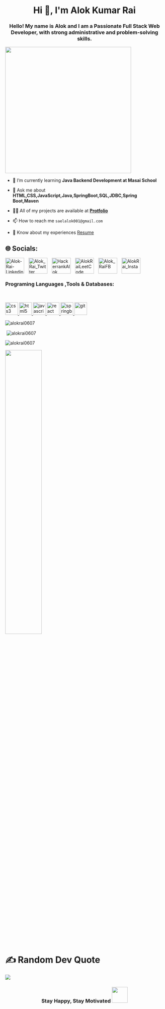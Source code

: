 <h1 align="center">Hi 👋, I'm Alok Kumar Rai</h1>

<h3 align="center">Hello! My name is Alok and I am a Passionate Full Stack Web Developer, with strong administrative and problem-solving skills.</h3>

<div margin="auto" hight="300px" border="1px" solid "red"><img src="https://camo.githubusercontent.com/c1dcb74cc1c1835b1d716f5051499a2814c683c806b15f04b0eba492863703e9/68747470733a2f2f63646e2e6472696262626c652e636f6d2f75736572732f3733303730332f73637265656e73686f74732f363538313234332f6176656e746f2e676966" width=400/>
 
</div>



- 🌱 I’m currently learning **Java Backend Development at Masai School**
- 💬 Ask me about  **HTML,CSS,JavaScript,Java,SpringBoot,SQL,JDBC,Spring Boot,Maven**
- 👨‍💻 All of my projects are available at  **<a href="https://alokrai0607.github.io/">Protfolio</a>**

- 📫 How to reach me `saelalok001@gmail.com`
- 📄 Know about my experiences <a href="https://drive.google.com/file/d/1SLYnxt4GVHtiakFZbYaVF1paGgIbXn4T/view?usp=sharing">Resume</a>

<!-- <h3 align="left">Follow me</h3> -->
 ## 🌐 Socials:
 <p align="left">
<a href="https://www.linkedin.com/in/alok-rai-004b35142/" target="_blank"><img align="center" src="https://raw.githubusercontent.com/rahuldkjain/github-profile-readme-generator/master/src/images/icons/Social/linked-in-alt.svg" alt="Alok-Rai-Linkedin" height="50" width="60"  style="margin-right: 10px;"/></a>
 <a href="https://twitter.com/@alokrai0607" target="_blank"><img align="center" src="https://raw.githubusercontent.com/rahuldkjain/github-profile-readme-generator/master/src/images/icons/Social/twitter.svg" alt="Alok_Rai_Twitter" height="50" width="60" style="margin-right: 10px;" /></a>  
<a href="https://www.hackerrank.com/saelalok001" target="_blank"><img align="center" src="https://raw.githubusercontent.com/rahuldkjain/github-profile-readme-generator/master/src/images/icons/Social/hackerrank.svg" alt="HackerrankAlok" height="50" width="60" style="margin-right: 10px;"/></a>
<a href="https://leetcode.com/saelalok001/" target="_blank"><img align="center" src="https://raw.githubusercontent.com/rahuldkjain/github-profile-readme-generator/master/src/images/icons/Social/leet-code.svg" alt="AlokRaiLeetCode" height="50" width="60" style="margin-right: 10px;"/></a>        
<a href="https://www.facebook.com/profile.php?id=100041299964391" target="_blank"><img align="center" src="https://raw.githubusercontent.com/rahuldkjain/github-profile-readme-generator/master/src/images/icons/Social/facebook.svg" alt="Alok_RaiFB" height="50" width="60" style="margin-right: 10px;"/></a>
<a href="https://www.instagram.com/alokrai6794/" target="_blank"><img align="center" src="https://raw.githubusercontent.com/rahuldkjain/github-profile-readme-generator/master/src/images/icons/Social/instagram.svg" alt="AlokRai_Insta" height="50" width="60" style="margin-right: 10px;"/></a>
 </p>
 
<h3 align="left">Programing Languages ,Tools & Databases:</h3>
<br/>

<p align="left"> <a href="https://www.w3schools.com/css/" target="_blank" rel="noreferrer"> <img  src="https://cdn.iconscout.com/icon/free/png-256/css3-2038878-1720091.png?f=avif&w=128" alt="css3" width="40" height="40" margin/> <a href="https://www.w3.org/html/" target="_blank" rel="noreferrer"> <img src="https://cdn.iconscout.com/icon/free/png-256/html-59-225995.png?f=avif&w=128" alt="html5" width="40" height="40" gap="250px"/> </a> <a href="https://developer.mozilla.org/en-US/docs/Web/JavaScript" target="_blank" rel="noreferrer"> <img src="https://encrypted-tbn0.gstatic.com/images?q=tbn:ANd9GcRPFRO1lwENHcC2oeVqPSStuSBR-k3AwzhXOg&usqp=CAU" alt="javascript" width="40" height="40" gap="250px"/> </a> <a href="https://reactjs.org/" target="_blank" rel="noreferrer"> <img src="https://tse4.mm.bing.net/th?id=OIP.i41rp67jWgPhhHbxC617lgAAAA&pid=Api&P=0" alt="react" width="40" height="40" gap="250px"/> </a> <a href="https://redux.js.org" target="_blank" rel="noreferrer"> <img src="https://tse1.mm.bing.net/th?id=OIP.Yr6ftuHXFm6cvu7ZEwlnUgHaHa&pid=Api&P=0" alt="springboot" width="40" height="40" gap="250px"/> </a>
 </a> <a href="https://git-scm.com/" target="_blank" rel="noreferrer"> <img src="https://tse3.mm.bing.net/th?id=OIP.-UxRkS1XKkPRaBTG5aGVSAHaHa&pid=Api&P=0" alt="git" width="40" height="40" gap="250px"/> </a>
</p>
<p align="left"><img align="center" src="https://github-readme-stats.vercel.app/api?username=alokrai0607&show_icons=true&theme=default&count_private=true"  alt="alokrai0607" /></p>
<p align="left">&nbsp;<img align="center" src="https://github-readme-stats.vercel.app/api?username=alokrai0607&&theme=algolia" alt="alokrai0607"/></p>
</a> </p>
<p align="left">
  <img align="center" src="https://github-profile-trophy.vercel.app/?username=alokrai0607" alt="alokrai0607" />
</p>
<p align="left">
   <img width="48%" src="https://github-readme-streak-stats.herokuapp.com/?user=alokrai0607&theme=algolia"/> 
</p>


# ✍️ Random Dev Quote
![](https://browserstack.wpenginepowered.com/wp-content/uploads/2022/07/Principles-of-Design-Thinking-700x390.png)




<h3 style="text-align: center;">Stay Happy, Stay Motivated  <img style="height: 50px;" src="https://i.pinimg.com/originals/69/52/88/69528895726f32fc384babcde61a535a.gif" alt=""></h3>


 
